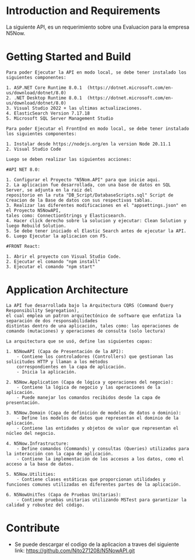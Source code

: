 # Introduction and Requirements 

La siguiente API, es un requerimiento sobre una Evaluacion para la empresa N5Now.

# Getting Started and Build

	Para poder Ejecutar la API en modo local, se debe tener instalado los siguientes componentes: 

	1. ASP.NET Core Runtime 8.0.1  (https://dotnet.microsoft.com/en-us/download/dotnet/8.0)
	2. .NET Desktop Runtime 8.0.1  (https://dotnet.microsoft.com/en-us/download/dotnet/8.0)
	3. Visual Studio 2022 + las ultimas actualizaciones.
	4. ElasticSearch Version 7.17.18
	5. Microsoft SQL Server Management Studio 
	
	Para poder Ejecutar el FrontEnd en modo local, se debe tener instalado los siguientes componentes: 
	
	1. Instalar desde https://nodejs.org/en la version Node 20.11.1
	2. Visual Studio Code
	
	Luego se deben realizar las siguientes acciones:

	#API NET 8.0:
	
	1. Configurar el Proyecto "N5Nom.API" para que inicie aqui.
	2. La aplicacion fue desarrollada, con una base de datos en SQL Server, se adjunta en la raiz del
 	repositorio en la ruta "DB_Script/DatabaseScripts.sql" Script de Creacion de la Base de datos con sus respectivas tablas.
	3. Realizar las diferentes modificaciones en el "appsettings.json" en el Proyecto N5NowAPI,
 	tales como: ConnectionStrings y Elasticsearch.
	4. Hacer click derecho sobre la solucion y ejecutar: Clean Solution y luego Rebuild Solution.
	5. Se debe tener iniciado el Elastic Search antes de ejecutar la API.
	6. Luego Ejecutar la aplicacion con F5.

	#FRONT React:
	
	1. Abrir el proyecto con Visual Studio Code.
	2. Ejecutar el comando "npm install"
	3. Ejecutar el comando "npm start"
	
# Application Architecture

	La API fue desarrollada bajo la Arquitectura CQRS (Command Query Responsibility Segregation),
 	el cual emplea un patron arquitectónico de software que enfatiza la separación de dos responsabilidades
  	distintas dentro de una aplicación, tales como: las operaciones de comando (mutaciones) y operaciones de consulta (solo lectura)
	
	La arquitectura que se usó, define las siguientes capas:
	
	1. N5NowAPI (Capa de Presentación de la API):
		- Contiene los controladores (Controllers) que gestionan las solicitudes HTTP y llaman a los métodos 
  		correspondientes en la capa de aplicación.
		- Inicia la aplicación.
		
	2. N5Now.Application (Capa de lógica y operaciones del negocio):
		- Contiene la lógica de negocio y las operaciones de la aplicación.
		- Puede manejar los comandos recibidos desde la capa de presentación.
		
	3. N5Now.Domain (Capa de definición de modelos de datos o dominio):
		- Define los modelos de datos que representan el dominio de la aplicación.
		- Contiene las entidades y objetos de valor que representan el núcleo del negocio.

	4. N5Now.Infrastructure:
		- Define comandos (Commands) y consultas (Queries) utilizados para la interacción con la capa de aplicación.
		- Contiene la implementación de los accesos a los datos, como el acceso a la base de datos.
	
	5. N5Now.Utilities:
		- Contiene clases estáticas que proporcionan utilidades y funciones comunes utilizadas en diferentes partes de la aplicación.

	6. N5NowUnitTes (Capa de Pruebas Unitarias):
		- Contiene pruebas unitarias utilizando MSTest para garantizar la calidad y robustez del código.
	
# Contribute

* Se puede descargar el codigo de la aplicacion a traves del siguiente link: https://github.com/Nito271208/N5NowAPI.git 

